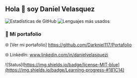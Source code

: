 ## Hola 👋 soy Daniel Velasquez
![Estadísticas de GitHub](https://github-readme-stats.vercel.app/api?username=Darkniel117&show_icons=true&theme=radical)
![Lenguajes más usados](https://github-readme-stats.vercel.app/api/top-langs/?username=Darkniel117&layout=compact&theme=dark&langs_count=6)

### 📂 Mi portafolio
🌐 [Ver mi portafolio] https://github.com/Darkniel117/Portafolio

🌐 LinkedIn: www.linkedin.com/in/danielvelasquezi

![Status](https://img.shields.io/badge/license-MIT-blue](https://img.shields.io/badge/Learning-progress-#181C14)
<!--
## Sobre mi
- 🎓 Actualmente soy estudiante del programa Tecnico en programacion de Software en el SENA.
- 💻 Soy un entusiasta del diseño web y programacion.

## Tecnologias
Aunque me encuentro en una etapa temprana de mi carrera, he tenido la oportunidad de adquirir algunos conocimientos en tecnologias como 
HTML, CSS, JavaScript, MySQL y MongoDB; las cuales practico dia a dia con algunos proyectos propios y de otras personas.

- 🌱 Actualmente estoy aprendiendo y fortaleciendo mis conocimientos en HTML, CSS, JavaScrit, GIT Y GITHUB, bases de datos MySQL y eventualmente 
pienso iniciar a aprender mas tecnologias a fines como frameworks y lo necesario para ser competente laboralmente.

![HTML](https://img.shields.io/badge/HTML-Intermediate-orange) 
![CSS](https://img.shields.io/badge/CSS-Advanced-blue)

## Proyectos de practica
1. https://github.com/Darkniel117/Rick-Morty
2. https://github.com/Darkniel117/proyecto
3. https://github.com/Darkniel117/ejercicios

- 📫 Correo de contacto: danield-117@outlook.com 
- 

-->
